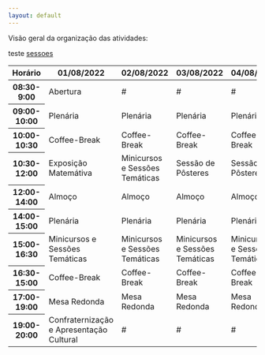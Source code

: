 ```yaml
---
layout: default
---
```


Visão geral da organização das atividades:

teste [sessoes](/atividades/sessoes_tematicas/)


<div class="table-responsive-lg">
<table class="table table-striped">
  <thead>
    <tr>
      <th scope="col">Horário</th>
      <th scope="col">01/08/2022</th>
      <th scope="col">02/08/2022</th>
      <th scope="col">03/08/2022</th>
      <th scope="col">04/08/2022</th>
      <th scope="col">05/08/2022</th>
    </tr>
  </thead>
  <tbody>
    <tr>
      <th scope="row">08:30-9:00</th>
      <td>Abertura</td>
      <td> # </td>
      <td> # </td>
      <td> # </td>
      <td> # </td>
    </tr>
    <tr>
      <th scope="row">09:00-10:00</th>
      <td>Plenária</td>
      <td>Plenária</td>
      <td>Plenária</td>
      <td>Plenária</td>
      <td>Plenária</td>
    </tr>
    <tr>
      <th scope="row">10:00-10:30</th>
      <td>Coffee-Break</td>
      <td>Coffee-Break</td>
      <td>Coffee-Break</td>
      <td>Coffee-Break</td>
      <td>Coffee-Break</td>
    </tr>
	<tr>
      <th scope="row">10:30-12:00</th>
      <td>Exposição Matemátiva</td>
      <td>Minicursos e Sessões Temáticas</td>
      <td>Sessão de Pôsteres</td>
      <td>Sessão de Pôsteres</td>
      <td>Sessão de Pôsteres</td>
    </tr>
	<tr>
		<th scope='row'>12:00-14:00  </th>
		<td> Almoço   </td>
		<td> Almoço   </td>
		<td> Almoço   </td>
		<td> Almoço   </td>
		<td> Almoço   </td>
	</tr>	
	<tr>
		<th scope='row'> 14:00-15:00   </th>
		<td> Plenária   </td>
		<td> Plenária   </td>
		<td> Plenária   </td>
		<td> Plenária   </td>
		<td> Plenária    </td>
	</tr>	
	<tr>
		<th scope='row'> 15:00-16:30   </th>
		<td> Minicursos e Sessões Temáticas   </td>
		<td> Minicursos e Sessões Temáticas   </td>
		<td> Minicursos e Sessões Temáticas   </td>
		<td> Minicursos e Sessões Temáticas   </td>
		<td> Minicursos e Sessões Temáticas    </td>
	</tr>
	<tr>
		<th scope='row'> 16:30-15:00  </th>
		<td> Coffee-Break   </td>
		<td> Coffee-Break   </td>
		<td> Coffee-Break   </td>
		<td> Coffee-Break   </td>
		<td> Coffee-Break   </td>
	</tr>	
	<tr>
		<th scope='row'> 17:00-19:00   </th>
		<td>  Mesa Redonda  </td>
		<td>  Mesa Redonda  </td>
		<td>  Mesa Redonda  </td>
		<td>  Mesa Redonda  </td>
		<td>  Mesa Redonda  </td>
	</tr>	
	<tr>
		<th scope='row'> 19:00-20:00  </th>
		<td> Confraternização e Apresentação Cultural    </td>
		<td>  #  </td>
		<td>  #  </td>
		<td>  #  </td>
		<td>  Encerramento  </td>
	</tr>	

  </tbody>
</table>
</div>



